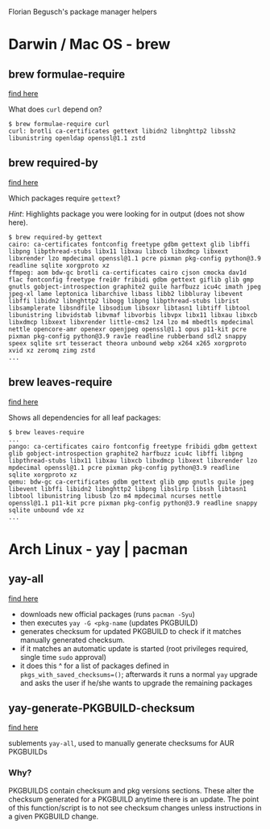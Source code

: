 Florian Begusch's package manager helpers

# Darwin / Mac OS - brew

## brew formulae-require

[find here](https://github.com/diepfote/scripts/blob/20e3c1d8f566180e500e9dff28ee5914c090a3ee/bin/darwin/brew-formulae-require)

What does `curl` depend on?
```
$ brew formulae-require curl
curl: brotli ca-certificates gettext libidn2 libnghttp2 libssh2 libunistring openldap openssl@1.1 zstd
```

## brew required-by

[find here](https://github.com/diepfote/scripts/blob/20e3c1d8f566180e500e9dff28ee5914c090a3ee/bin/darwin/brew-required-by)
  
Which packages require `gettext`?

*Hint*: Highlights package you were looking for in output (does not show here).

```
$ brew required-by gettext
cairo: ca-certificates fontconfig freetype gdbm gettext glib libffi libpng libpthread-stubs libx11 libxau libxcb libxdmcp libxext libxrender lzo mpdecimal openssl@1.1 pcre pixman pkg-config python@3.9 readline sqlite xorgproto xz
ffmpeg: aom bdw-gc brotli ca-certificates cairo cjson cmocka dav1d flac fontconfig freetype frei0r fribidi gdbm gettext giflib glib gmp gnutls gobject-introspection graphite2 guile harfbuzz icu4c imath jpeg jpeg-xl lame leptonica libarchive libass libb2 libbluray libevent libffi libidn2 libnghttp2 libogg libpng libpthread-stubs librist libsamplerate libsndfile libsodium libsoxr libtasn1 libtiff libtool libunistring libvidstab libvmaf libvorbis libvpx libx11 libxau libxcb libxdmcp libxext libxrender little-cms2 lz4 lzo m4 mbedtls mpdecimal nettle opencore-amr openexr openjpeg openssl@1.1 opus p11-kit pcre pixman pkg-config python@3.9 rav1e readline rubberband sdl2 snappy speex sqlite srt tesseract theora unbound webp x264 x265 xorgproto xvid xz zeromq zimg zstd
...
```

## brew leaves-require

[find here](https://github.com/diepfote/scripts/blob/20e3c1d8f566180e500e9dff28ee5914c090a3ee/bin/darwin/brew-leaves-require)

Shows all dependencies for all leaf packages:

```
$ brew leaves-require
...
pango: ca-certificates cairo fontconfig freetype fribidi gdbm gettext glib gobject-introspection graphite2 harfbuzz icu4c libffi libpng libpthread-stubs libx11 libxau libxcb libxdmcp libxext libxrender lzo mpdecimal openssl@1.1 pcre pixman pkg-config python@3.9 readline sqlite xorgproto xz
qemu: bdw-gc ca-certificates gdbm gettext glib gmp gnutls guile jpeg libevent libffi libidn2 libnghttp2 libpng libslirp libssh libtasn1 libtool libunistring libusb lzo m4 mpdecimal ncurses nettle openssl@1.1 p11-kit pcre pixman pkg-config python@3.9 readline snappy sqlite unbound vde xz
...
```




# Arch Linux - yay | pacman

## yay-all

[find here](https://github.com/diepfote/scripts/blob/20e3c1d8f566180e500e9dff28ee5914c090a3ee/bin/linux/yay-all)

- downloads new official packages (runs `pacman -Syu`)
- then executes `yay -G <pkg-name` (updates PKGBUILD)
- generates checksum for updated PKGBUILD to check if it matches manually generated checksum.
- if it matches an automatic update is started (root privileges required, single time `sudo` approval)
- it does this ^ for a list of packages defined in `pkgs_with_saved_checksums=()`;
  afterwards it runs a normal `yay` upgrade and asks the user if he/she wants
  to upgrade the remaining packages

## yay-generate-PKGBUILD-checksum

[find here](https://github.com/diepfote/scripts/blob/20e3c1d8f566180e500e9dff28ee5914c090a3ee/source-me/linux/posix-compliant-shells.sh#L289)

sublements `yay-all`, used to manually generate checksums for AUR PKGBUILDs

### Why?  

PKGBUILDS contain checksum and pkg versions sections. These alter the checksum
generated for a PKGBUILD anytime there is an update.
The point of this function/script is to not see checksum changes unless instructions
in a given PKGBUILD change.

